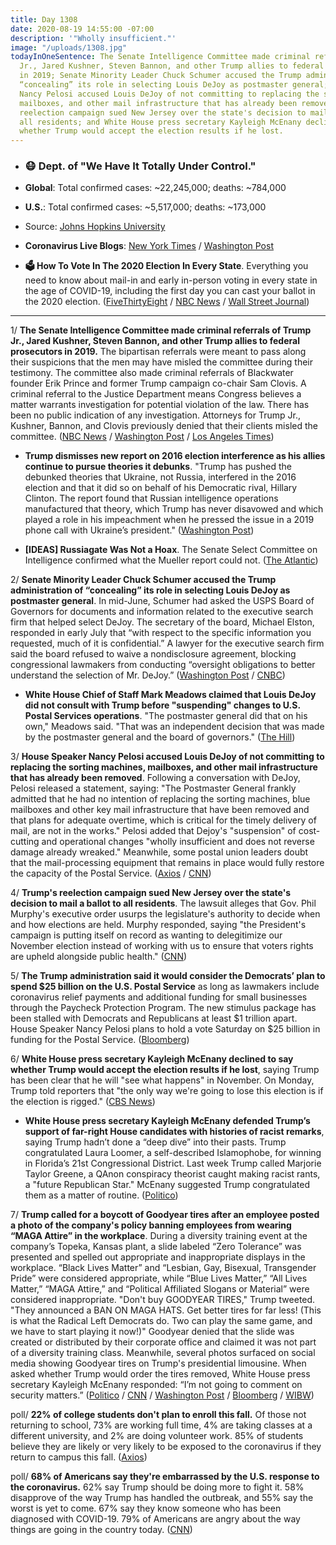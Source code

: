 ```yaml
---
title: Day 1308
date: 2020-08-19 14:55:00 -07:00
description: '"Wholly insufficient."'
image: "/uploads/1308.jpg"
todayInOneSentence: The Senate Intelligence Committee made criminal referrals of Trump
  Jr., Jared Kushner, Steven Bannon, and other Trump allies to federal prosecutors
  in 2019; Senate Minority Leader Chuck Schumer accused the Trump administration of
  “concealing” its role in selecting Louis DeJoy as postmaster general; House Speaker
  Nancy Pelosi accused Louis DeJoy of not committing to replacing the sorting machines,
  mailboxes, and other mail infrastructure that has already been removed; Trump's
  reelection campaign sued New Jersey over the state's decision to mail a ballot to
  all residents; and White House press secretary Kayleigh McEnany declined to say
  whether Trump would accept the election results if he lost.
---
```


* ### 😷 Dept. of "We Have It Totally Under Control."

* **Global**: Total confirmed cases: \~22,245,000; deaths: \~784,000

* **U.S.**: Total confirmed cases: \~5,517,000; deaths: \~173,000

* Source: [Johns Hopkins University](https://coronavirus.jhu.edu/map.html)

* **Coronavirus Live Blogs**: [New York Times](https://www.nytimes.com/2020/08/19/world/covid-19-coronavirus.html?action=click&module=Top%20Stories&pgtype=Homepage) / [Washington Post](https://www.washingtonpost.com/nation/2020/08/19/coronavirus-covid-live-updates-us/)

* **🗳 How To Vote In The 2020 Election In Every State**. Everything you need to know about mail-in and early in-person voting in every state in the age of COVID-19, including the first day you can cast your ballot in the 2020 election. ([FiveThirtyEight](https://projects.fivethirtyeight.com/how-to-vote-2020/) / [NBC News](https://www.nbcnews.com/specials/plan-your-vote-state-by-state-guide-voting-by-mail-early-in-person-voting-election/index.html?cid=bc_npd_nn_ms_np-1_200816) / [Wall Street Journal](https://www.wsj.com/articles/how-to-vote-by-mail-in-every-state-11597840923))

---

1/ **The Senate Intelligence Committee made criminal referrals of Trump Jr., Jared Kushner, Steven Bannon, and other Trump allies to federal prosecutors in 2019.** The bipartisan referrals were meant to pass along their suspicions that the men may have misled the committee during their testimony. The committee also made criminal referrals of Blackwater founder Erik Prince and former Trump campaign co-chair Sam Clovis. A criminal referral to the Justice Department means Congress believes a matter warrants investigation for potential violation of the law. There has been no public indication of any investigation. Attorneys for Trump Jr., Kushner, Bannon, and Clovis previously denied that their clients misled the committee. ([NBC News](https://www.nbcnews.com/politics/justice-department/senate-made-criminal-referral-trump-jr-bannon-kushner-two-others-n1237155) / [Washington Post](https://www.washingtonpost.com/national-security/senate-intelligence-committee-donald-trump-jr-jared-kushner-stephen-bannon-erik-prince/2020/08/15/a7905a84-def5-11ea-b205-ff838e15a9a6_story.html) / [Los Angeles Times](https://www.latimes.com/politics/story/2020-08-14/senate-committee-sought-investigation-of-bannon-raised-concerns-about-trump-family-testimony))

* **Trump dismisses new report on 2016 election interference as his allies continue to pursue theories it debunks**. "Trump has pushed the debunked theories that Ukraine, not Russia, interfered in the 2016 election and that it did so on behalf of his Democratic rival, Hillary Clinton. The report found that Russian intelligence operations manufactured that theory, which Trump has never disavowed and which played a role in his impeachment when he pressed the issue in a 2019 phone call with Ukraine’s president." ([Washington Post](https://www.washingtonpost.com/politics/trump-dismisses-new-report-on-2016-election-interference-as-his-allies-continue-to-pursue-theories-it-debunks/2020/08/18/a329fb4e-e189-11ea-8181-606e603bb1c4_story.html))

* **\[IDEAS\] Russiagate Was Not a Hoax**. The Senate Select Committee on Intelligence confirmed what the Mueller report could not. ([The Atlantic](https://www.theatlantic.com/ideas/archive/2020/08/russiagate-wasnt-a-hoax/615373/))

2/ **Senate Minority Leader Chuck Schumer accused the Trump administration of “concealing” its role in selecting Louis DeJoy as postmaster general**. In mid-June, Schumer had asked the USPS Board of Governors for documents and information related to the executive search firm that helped select DeJoy. The secretary of the board, Michael Elston, responded in early July that “with respect to the specific information you requested, much of it is confidential.” A lawyer for the executive search firm said the board refused to waive a nondisclosure agreement, blocking congressional lawmakers from conducting “oversight obligations to better understand the selection of Mr. DeJoy.” ([Washington Post](https://www.washingtonpost.com/business/2020/08/19/postal-service-dejoy-schumer-mnuchin/) / [CNBC](https://www.cnbc.com/2020/08/19/usps-schumer-accuses-white-house-of-concealing-role-in-dejoys-selection.html))

* **White House Chief of Staff Mark Meadows claimed that Louis DeJoy did not consult with Trump before "suspending" changes to U.S. Postal Services operations**. "The postmaster general did that on his own," Meadows said. "That was an independent decision that was made by the postmaster general and the board of governors." ([The Hill](https://thehill.com/homenews/administration/512662-meadows-says-postmaster-general-did-not-discuss-pausing-changes-with))

3/ **House Speaker Nancy Pelosi accused Louis DeJoy of not committing to replacing the sorting machines, mailboxes, and other mail infrastructure that has already been removed**. Following a conversation with DeJoy, Pelosi released a statement, saying: "The Postmaster General frankly admitted that he had no intention of replacing the sorting machines, blue mailboxes and other key mail infrastructure that have been removed and that plans for adequate overtime, which is critical for the timely delivery of mail, are not in the works." Pelosi added that Dejoy's "suspension" of cost-cutting and operational changes "wholly insufficient and does not reverse damage already wreaked." Meanwhile, some postal union leaders doubt that the mail-processing equipment that remains in place would fully restore the capacity of the Postal Service. ([Axios](https://www.axios.com/pelosi-postmaster-general-reverse-usps-change-2f2761f1-1083-4ba0-8617-0766f9f35970.html) / [CNN](https://www.cnn.com/2020/08/19/politics/postal-union-leaders-doubt/))

4/ **Trump's reelection campaign sued New Jersey over the state's decision to mail a ballot to all residents**. The lawsuit alleges that Gov. Phil Murphy's executive order usurps the legislature's authority to decide when and how elections are held. Murphy responded, saying "the President's campaign is putting itself on record as wanting to delegitimize our November election instead of working with us to ensure that voters rights are upheld alongside public health." ([CNN](https://www.cnn.com/2020/08/19/politics/trump-campaign-new-jersey-mail-in-ballots/))

5/ **The Trump administration said it would consider the Democrats’ plan to spend $25 billion on the U.S. Postal Service** as long as lawmakers include coronavirus relief payments and additional funding for small businesses through the Paycheck Protection Program. The new stimulus package has been stalled with Democrats and Republicans at least $1 trillion apart. House Speaker Nancy Pelosi plans to hold a vote Saturday on $25 billion in funding for the Postal Service. ([Bloomberg](https://www.bloomberg.com/news/articles/2020-08-19/white-house-open-to-25-billion-for-postal-service-mcenany-says?sref=MIBMEEoj))

6/ **White House press secretary Kayleigh McEnany declined to say whether Trump would accept the election results if he lost**, saying Trump has been clear that he will "see what happens" in November. On Monday, Trump told reporters that "the only way we're going to lose this election is if the election is rigged." ([CBS News](https://www.cbsnews.com/news/trump-election-results-white-house/))

* **White House press secretary Kayleigh McEnany defended Trump’s support of far-right House candidates with histories of racist remarks**, saying Trump hadn’t done a “deep dive” into their pasts. Trump congratulated Laura Loomer, a self-described Islamophobe, for winning in Florida’s 21st Congressional District. Last week Trump called Marjorie Taylor Greene, a QAnon conspiracy theorist caught making racist rants, a "future Republican Star." McEnany suggested Trump congratulated them as a matter of routine. ([Politico](https://www.politico.com/news/2020/08/19/mcenany-defends-trumps-tweets-candidates-racist-remarks-398571))

7/ **Trump called for a boycott of Goodyear tires after an employee posted a photo of the company's policy banning employees from wearing “MAGA Attire” in the workplace**. During a diversity training event at the company’s Topeka, Kansas plant, a slide labeled “Zero Tolerance” was presented and spelled out appropriate and inappropriate displays in the workplace. “Black Lives Matter” and “Lesbian, Gay, Bisexual, Transgender Pride” were considered appropriate, while “Blue Lives Matter,” “All Lives Matter,” “MAGA Attire,” and “Political Affiliated Slogans or Material” were considered inappropriate. "Don't buy GOODYEAR TIRES," Trump tweeted. "They announced a BAN ON MAGA HATS. Get better tires for far less! (This is what the Radical Left Democrats do. Two can play the same game, and we have to start playing it now!)" Goodyear denied that the slide was created or distributed by their corporate office and claimed it was not part of a diversity training class. Meanwhile, several photos surfaced on social media showing Goodyear tires on Trump's presidential limousine. When asked whether Trump would order the tires removed, White House press secretary Kayleigh McEnany responded: “I’m not going to comment on security matters.” ([Politico](https://www.politico.com/news/2020/08/19/trump-goodyear-boycott-maga-attire-ban-398469) / [CNN](https://www.cnn.com/2020/08/19/politics/trump-goodyear-cancel-culture/index.html) / [Washington Post](https://www.washingtonpost.com/politics/trump-urges-supporters-not-to-buy-goodyear-tires-claiming-they-are-banning-his-campaign-hats/2020/08/19/b2891596-e230-11ea-8181-606e603bb1c4_story.html) / [Bloomberg](https://www.bloomberg.com/news/articles/2020-08-19/goodyear-responds-to-misconceptions-after-trump-urged-boycott?sref=MIBMEEoj) / [WIBW](https://www.wibw.com/2020/08/18/goodyear-employees-say-new-no-tolerance-policy-is-discriminatory/))

poll/ **22% of college students don't plan to enroll this fall.** Of those not returning to school, 73% are working full time, 4% are taking classes at a different university, and 2% are doing volunteer work. 85% of students believe they are likely or very likely to be exposed to the coronavirus if they return to campus this fall. ([Axios](https://www.axios.com/college-poll-students-campus-coronavirus-7b6c2687-e2df-4f72-9305-7b9f1a611f04.html))

poll/ **68% of Americans say they're embarrassed by the U.S. response to the coronavirus.** 62% say Trump should be doing more to fight it. 58% disapprove of the way Trump has handled the outbreak, and 55% say the worst is yet to come. 67% say they know someone who has been diagnosed with COVID-19. 79% of Americans are angry about the way things are going in the country today. ([CNN](https://www.cnn.com/2020/08/19/politics/cnn-poll-us-coronavirus-response-embarrassed/index.html))